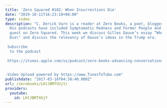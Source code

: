 ```yaml
---
title: 'Zero Squared #102: When Insurrections Die'
date: "2019-10-11T16:23:10+08:00"
type: video
description: "C. Derick Varn is a reader at Zero Books, a poet, blogger and podcaster.
  His podcasts have included Symptomatic Redness and Former People and he is a frequent
  guest on Zero Squared. This week we discuss Gilles Dauve’s essay “When Insurrections
  Die\" and discuss the relevancy of Dauve’s ideas in the Trump era.  Subscribe
  to the podcast   https://itunes.apple.com/us/podcast/zero-books-advancing-conversations/id958455905?mt=2
   -Video Upload powered by https://www.TunesToTube.com"
publishdate: "2017-03-16T04:38:40.000Z"
url: /zerobooks/LKtJBMTXUjY/
providers:
  youtube:
    id: LKtJBMTXUjY
---
```

